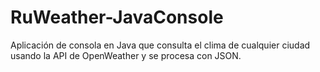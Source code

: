 # RuWeather-JavaConsole
Aplicación de consola en Java que consulta el clima de cualquier ciudad usando la API de OpenWeather y se procesa con  JSON.
